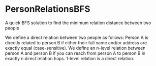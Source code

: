 # PersonRelationsBFS
A quick BFS solution to find the minimum relation distance between two people 

We define a direct relation between two people as follows: Person A is directly related to
person B if either their full name and/or address are exactly equal (case-sensitive).
We define an n-level relation between person A and person B if you can reach from person A
to person B in exactly n direct relation hops. 1-level relation is a direct relation.

